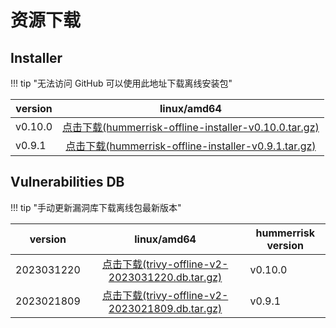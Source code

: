 # 资源下载

## Installer

!!! tip "无法访问 GitHub 可以使用此地址下载离线安装包"

| version |                                                                            linux/amd64                                                                             |
|---------|:------------------------------------------------------------------------------------------------------------------------------------------------------------------:|
| v0.10.0 | [点击下载(hummerrisk-offline-installer-v0.10.0.tar.gz)](https://company.hummercloud.com/offline-package/hummerrisk/x86_64/hummerrisk-offline-installer-v0.10.0.tar.gz) |
| v0.9.1  |  [点击下载(hummerrisk-offline-installer-v0.9.1.tar.gz)](https://company.hummercloud.com/offline-package/hummerrisk/x86_64/hummerrisk-offline-installer-v0.9.1.tar.gz)  |


## Vulnerabilities DB

!!! tip "手动更新漏洞库下载离线包最新版本"

| version    |                                                                     linux/amd64                                                                     | hummerrisk version |
|------------|:---------------------------------------------------------------------------------------------------------------------------------------------------:|--------------------|
| 2023031220 | [点击下载(trivy-offline-v2-2023031220.db.tar.gz)](https://company.hummercloud.com/offline-package/trivy/trivy-db/trivy-offline-v2-2023031220.db.tar.gz) | v0.10.0            |
| 2023021809 | [点击下载(trivy-offline-v2-2023021809.db.tar.gz)](https://company.hummercloud.com/offline-package/trivy/trivy-db/trivy-offline-v2-2023021809.db.tar.gz) | v0.9.1             |

